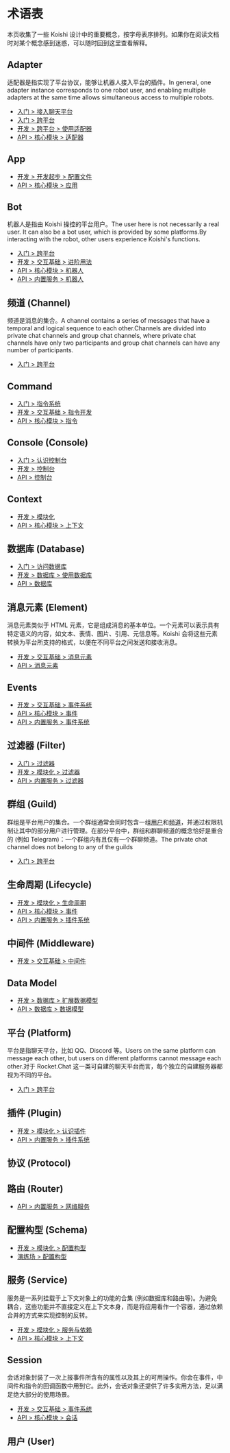 # 术语表

本页收集了一些 Koishi 设计中的重要概念，按字母表序排列。如果你在阅读文档时对某个概念感到迷惑，可以随时回到这里查看解释。

## Adapter

适配器是指实现了平台协议，能够让机器人接入平台的插件。In general, one adapter instance corresponds to one robot user, and enabling multiple adapters at the same time allows simultaneous access to multiple robots.

- [入门 > 接入聊天平台](../manual/console/adapter.md)
- [入门 > 跨平台](../manual/usage/platform.html#基础概念)
- [开发 > 跨平台 > 使用适配器](../guide/adapter/index.md)
- [API > 核心模块 > 适配器](./core/adapter.md)

## App

- [开发 > 开发起步 > 配置文件](../guide/develop/config.md)
- [API > 核心模块 > 应用](./core/app.md)

## Bot

机器人是指由 Koishi 操控的平台用户。The user here is not necessarily a real user. It can also be a bot user, which is provided by some platforms.By interacting with the robot, other users experience Koishi's functions.

- [入门 > 跨平台](../manual/usage/platform.html#基础概念)
- [开发 > 交互基础 > 进阶用法](../guide/basic/advanced.html#机器人对象)
- [API > 核心模块 > 机器人](./core/bot.md)
- [API > 内置服务 > 机器人](./service/bots.md)

## 频道 (Channel)

频道是消息的集合。A channel contains a series of messages that have a temporal and logical sequence to each other.Channels are divided into private chat channels and group chat channels, where private chat channels have only two participants and group chat channels can have any number of participants.

- [入门 > 跨平台](../manual/usage/platform.html#基础概念)

## Command

- [入门 > 指令系统](../manual/usage/command.md)
- [开发 > 交互基础 > 指令开发](../guide/basic/command.md)
- [API > 核心模块 > 指令](./core/command.md)

## Console (Console)

- [入门 > 认识控制台](../manual/console/index.md)
- [开发 > 控制台](../guide/console/index.md)
- [API > 控制台](./console/server.md)

## Context

- [开发 > 模块化](../guide/plugin/index.md)
- [API > 核心模块 > 上下文](./core/context.md)

## 数据库 (Database)

- [入门 > 访问数据库](../manual/recipe/dataview.md)
- [开发 > 数据库 > 使用数据库](../guide/database/index.md)
- [API > 数据库](./database/built-in.md)

## 消息元素 (Element)

消息元素类似于 HTML 元素，它是组成消息的基本单位。一个元素可以表示具有特定语义的内容，如文本、表情、图片、引用、元信息等。Koishi 会将这些元素转换为平台所支持的格式，以便在不同平台之间发送和接收消息。

- [开发 > 交互基础 > 消息元素](../guide/basic/element.md)
- [API > 消息元素](./message/syntax.md)

## Events

- [开发 > 交互基础 > 事件系统](../guide/basic/events.md)
- [API > 核心模块 > 事件](./core/events.md)
- [API > 内置服务 > 事件系统](./service/events.md)

## 过滤器 (Filter)

- [入门 > 过滤器](../manual/usage/filter.md)
- [开发 > 模块化 > 过滤器](../guide/plugin/filter.md)
- [API > 内置服务 > 过滤器](./service/filter.md)

## 群组 (Guild)

群组是平台用户的集合。一个群组通常会同时包含一组[用户](#用户)和[频道](#频道)，并通过权限机制让其中的部分用户进行管理。在部分平台中，群组和群聊频道的概念恰好是重合的 (例如 Telegram)：一个群组内有且仅有一个群聊频道。The private chat channel does not belong to any of the guilds

- [入门 > 跨平台](../manual/usage/platform.html#基础概念)

## 生命周期 (Lifecycle)

- [开发 > 模块化 > 生命周期](../guide/plugin/lifecycle.md)
- [API > 核心模块 > 事件](./core/events.html#生命周期事件)
- [API > 内置服务 > 插件系统](./service/registry.md)

## 中间件 (Middleware)

- [开发 > 交互基础 > 中间件](../guide/basic/middleware.md)

## Data Model

- [开发 > 数据库 > 扩展数据模型](../guide/database/model.md#扩展数据模型)
- [API > 数据库 > 数据模型](./database/model.md)

## 平台 (Platform)

平台是指聊天平台，比如 QQ、Discord 等。Users on the same platform can message each other, but users on different platforms cannot message each other.对于 Rocket.Chat 这一类可自建的聊天平台而言，每个独立的自建服务器都视为不同的平台。

- [入门 > 跨平台](../manual/usage/platform.html#基础概念)

## 插件 (Plugin)

- [开发 > 模块化 > 认识插件](../guide/plugin/index.md)
- [API > 内置服务 > 插件系统](./service/registry.md)

## 协议 (Protocol)

## 路由 (Router)

- [API > 内置服务 > 网络服务](./service/router.md)

## 配置构型 (Schema)

- [开发 > 模块化 > 配置构型](../guide/plugin/schema.md)
- [演练场 > 配置构型](../schema/index.md)

## 服务 (Service)

服务是一系列挂载于上下文对象上的功能的合集 (例如数据库和路由等)。为避免耦合，这些功能并不直接定义在上下文本身，而是将应用看作一个容器，通过依赖合并的方式来实现控制的反转。

- [开发 > 模块化 > 服务与依赖](../guide/plugin/service.md)
- [API > 核心模块 > 上下文](./core/context.md#混入属性和方法)

## Session

会话对象封装了一次上报事件所含有的属性以及其上的可用操作。你会在事件，中间件和指令的回调函数中用到它。此外，会话对象还提供了许多实用方法，足以满足绝大部分的使用场景。

- [开发 > 交互基础 > 事件系统](../guide/basic/events.md)
- [API > 核心模块 > 会话](./core/session.md)

## 用户 (User)
